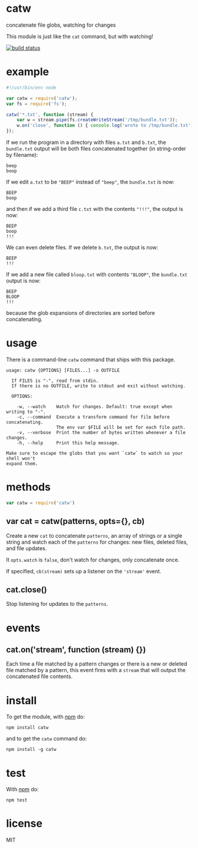 # catw

concatenate file globs, watching for changes

This module is just like the `cat` command, but with watching!

[![build status](https://secure.travis-ci.org/substack/catw.png)](http://travis-ci.org/substack/catw)

# example

``` js
#!/usr/bin/env node

var catw = require('catw');
var fs = require('fs');

catw('*.txt', function (stream) {
    var w = stream.pipe(fs.createWriteStream('/tmp/bundle.txt'));
    w.on('close', function () { console.log('wrote to /tmp/bundle.txt') });
});
```

If we run the program in a directory with files `a.txt` and `b.txt`, the
`bundle.txt` output will be both files concatenated together (in string-order by
filename):

```
beep
boop
```

If we edit `a.txt` to be `"BEEP"` instead of `"beep"`, the `bundle.txt` is now:

```
BEEP
boop
```

and then if we add a third file `c.txt` with the contents `"!!!"`, the output is
now:

```
BEEP
boop
!!!
```

We can even delete files. If we delete `b.txt`, the output is now:

```
BEEP
!!!
```

If we add a new file called `bloop.txt` with contents `"BLOOP"`, the
`bundle.txt` output is now:

```
BEEP
BLOOP
!!!
```

because the glob expansions of directories are sorted before concatenating.

# usage

There is a command-line `catw` command that ships with this package.

```
usage: catw {OPTIONS} [FILES...] -o OUTFILE

  If FILES is "-", read from stdin.
  If there is no OUTFILE, write to stdout and exit without watching.

  OPTIONS:

    -w, --watch    Watch for changes. Default: true except when writing to "-".
    -c, --command  Execute a transform command for file before concatenating.
                   The env var $FILE will be set for each file path.
    -v, --verbose  Print the number of bytes written whenever a file changes.
    -h, --help     Print this help message.

Make sure to escape the globs that you want `catw` to watch so your shell won't
expand them.

```

# methods

``` js
var catw = require('catw')
```

## var cat = catw(patterns, opts={}, cb)

Create a new `cat` to concatenate `patterns`, an array of strings or a single
string and watch each of the `patterns` for changes: new files, deleted files,
and file updates.

It `opts.watch` is `false`, don't watch for changes, only concatenate once.

If specified, `cb(stream)` sets up a listener on the `'stream'` event.

## cat.close()

Stop listening for updates to the `patterns`.

# events

## cat.on('stream', function (stream) {})

Each time a file matched by a pattern changes or there is a new or deleted file
matched by a pattern, this event fires with a `stream` that will output the
concatenated file contents.

# install

To get the module, with [npm](https://npmjs.org) do:

```
npm install catw
```

and to get the `catw` command do:

```
npm install -g catw
```

# test

With [npm](https://npmjs.org) do:

```
npm test
```

# license

MIT

